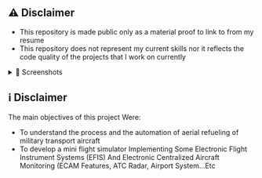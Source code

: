 ## ⚠️ Disclaimer

- This repository is made public only as a material proof to link to from my resume
- This repository does not represent my current skills nor it reflects the code quality of the projects that I work on currently

<details><summary> 📸 Screenshots</summary>

|                                                                                                                                                   |                                                                                                                                                   |
| :-----------------------------------------------------------------------------------------------------------------------------------------------: | :-----------------------------------------------------------------------------------------------------------------------------------------------: |
| <img width="1604" alt="screen shot 1" src="https://user-images.githubusercontent.com/35656299/97808371-d1617880-1c66-11eb-85c3-1cf81346e48d.png"> | <img width="1604" alt="screen shot 2" src="https://user-images.githubusercontent.com/35656299/97808372-d1617880-1c66-11eb-9efd-a3b75aa999b2.png"> |
| <img width="1604" alt="screen shot 1" src="https://user-images.githubusercontent.com/35656299/97808366-ceff1e80-1c66-11eb-8d8f-cd28e1365e50.png"> | <img width="1604" alt="screen shot 2" src="https://user-images.githubusercontent.com/35656299/97808368-d0304b80-1c66-11eb-9860-0fcebc522344.png"> |
| <img width="1604" alt="screen shot 1" src="https://user-images.githubusercontent.com/35656299/97808370-d0c8e200-1c66-11eb-8114-542bb2a5f506.png"> |

</details>

## ℹ Disclaimer
The main objectives of this project Were:  
- To understand the process and the automation of aerial refueling of military transport aircraft 
- To develop a  mini flight simulator  Implementing Some Electronic Flight Instrument Systems (EFIS) And Electronic Centralized Aircraft Monitoring (ECAM Features, ATC Radar, Airport  System...Etc

